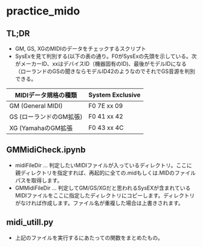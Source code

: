 # practice_mido

## TL;DR

* GM, GS, XGのMIDIのデータをチェックするスクリプト
* SysExを見て判別する(以下の表の通り。F0がSysExの先頭を示している。次がメーカーID、xxはデバイスID（機器固有のID)、最後がモデルIDになる（ローランドのGSの聞きならモデルID42のようなのでそれでGS音源を判別できる。

|MIDIデータ規格の種類|System Exclusive|
| --- | --- |
|GM (General MIDI)|F0 7E xx 09|
|GS (ローランドのGM拡張)|F0 41 xx 42|
|XG (YamahaのGM拡張|F0 43 xx 4C|

## GMMidiCheck.ipynb

* midiFileDir ... 判定したいMIDIファイルが入っているディレクトリ。ここに親ディレクトリを指定すれば、再起的に全ての.midもしくは.MIDのファイルパスを取得します。
* GMMidiFileDir ... 判定してGM/GS/XGだと思われるSysEXが含まれているMIDIファイルをここに指定したディレクトリにコピーします。ディレクトリがなければ作成します。ファイル名が重複した場合は上書きされます。

## midi_utill.py

* 上記のファイルを実行するにあたっての関数をまとめたもの。
